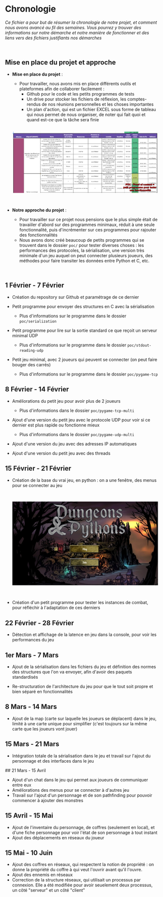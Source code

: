 # Chronologie 

_Ce fichier a pour but de résumer la chronologie de notre projet, et comment nous avons avancé au fil des semaines. Vous pourrez y trouver des informations sur notre démarche et notre manière de fonctionner et des liens vers des fichiers justifiants nos démarches_ 

<br/>

## Mise en place du projet et approche 

* **Mise en place du projet** :
    * Pour travailler, nous avons mis en place différents outils et plateformes afin de collaborer facilement :
        * Github pour le code et les petits programmes de tests
        * Un drive pour stocker les fichiers de réflexion, les comptes-rendus de nos réunions personnelles et les choses importantes
        * Un plan d'action, qui est un fichier EXCEL sous forme de tableau qui nous permet de nous organiser, de noter qui fait quoi et quand est-ce que la tâche sera finie 

    <br/>

    ![Le plan d'action](plan_action.png)

    <br/>

* **Notre approche du projet** :
    * Pour travailler sur ce projet nous pensions que le plus simple était de travaiiler d'abord sur des programmes minimaux, réduit à une seule fonctionnalité, puis d'incrémenter sur ces programmes pour rajouter des fonctionnalités
    * Nous avons donc créé beaucoup de petits programmes qui se trouvent dans le dossier `poc/` pour tester diverses choses : les performances des protocoles, la sérialisation, une version très minimale d'un jeu auquel on peut connecter plusieurs joueurs, des méthodes pour faire transiter les données entre Python et C, etc.

<br/> 

## 1 Février - 7 Février 
    
* Création du repository sur Github et paramétrage de ce dernier 

* Petit programme pour envoyer des structures en C avec la sérialisation 
    * Plus d'informations sur le programme dans le dossier `poc/serialization`

* Petit programme pour lire sur la sortie standard ce que reçoit un serveur minimal UDP 
    * Plus d'informations sur le programme dans le dossier `poc/stdout-reading-udp`

* Petit jeu minimal, avec 2 joueurs qui peuvent se connecter (on peut faire bouger des carrés)
    * Plus d'informations sur le programme dans le dossier `poc/pygame-tcp`
    
## 8 Février - 14 Février 

* Améliorations du petit jeu pour avoir plus de 2 joueurs
    * Plus d'informations dans le dossier `poc/pygame-tcp-multi`

* Ajout d'une version du petit jeu avec le protocole UDP pour voir si ce dernier est plus rapide ou fonctionne mieux 
    * Plus d'informations dans le dossier `poc/pygame-udp-multi`

* Ajout d'une version du jeu avec des adresses IP automatiques 

* Ajout d'une version du petit jeu avec des threads 

## 15 Février - 21 Février 

* Création de la base du vrai jeu, en python : on a une fenêtre, des menus pour se connecter au jeu 
  
    <br/>

    ![Première interface du jeu](menu_jeu.png)

    <br/>

* Création d'un petit programme pour tester les instances de combat, pour réfléchir à l'adaptation de ces derniers 

## 22 Février - 28 Février 

* Détection et affichage de la latence en jeu dans la console, pour voir les performances du jeu 

## 1er Mars - 7 Mars 

* Ajout de la sérialisation dans les fichiers du jeu et définition des normes des structures que l'on va envoyer, afin d'avoir des paquets standardisés 

* Re-structuration de l'architecture du jeu pour que le tout soit propre et bien séparé en fonctionnalités 

## 8 Mars - 14 Mars 

* Ajout de la map (carte sur laquelle les joueurs se déplacent) dans le jeu, limité à une carte unique pour simplifier (c'est toujours sur la même carte que les joueurs vont jouer)

## 15 Mars - 21 Mars 

* Intégration totale de la sérialisation dans le jeu et travail sur l'ajout du personnage et des interfaces dans le jeu 

## 21 Mars - 15 Avril 

* Ajout d'un chat dans le jeu qui permet aux joueurs de communiquer entre eux 
* Améliorations des menus pour se connecter à d'autres jeu
* Travail sur l'ajout d'un personnage et de son pathfinding pour pouvoir commencer à ajouter des monstres

## 15 Avril - 15 Mai

* Ajout de l'inventaire du personnage, de coffres (seulement en local), et d'une fiche personnage pour voir l'état de son personnage à tout instant 
* Ajout des déplacements en réseaux du joueur

## 15 Mai - 10 Juin

* Ajout des coffres en réseaux, qui respectent la notion de propriété : on donne la propriété du coffre à qui veut l'ouvrir avant qu'il l'ouvre.
* Ajout des ennemis en réseaux
* Correction de la structure réseaux, qui utilisait un processus par connexion. Elle a été modifiée pour avoir seuelement deux processus, un côté "serveur" et un côté "client"